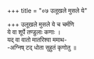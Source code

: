 +++
title = "०७ उलूखले मुसले ये"

+++
उलूखले मुसले ये च चर्मणि  
ये वा शूर्पे तण्डुलाः कणाः ।  
यद् वा वातो मातरिश्वा ममाथ-  
-अग्निष् टद् धोता सुहुतं कृणोतु ॥